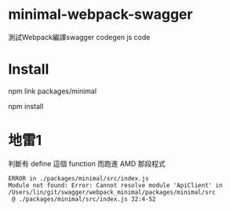 # minimal-webpack-swagger

測試Webpack編譯swagger codegen js code

# Install

npm link packages/minimal

npm install

# 地雷1

判斷有 define 這個 function 而跑進 AMD 那段程式

```
ERROR in ./packages/minimal/src/index.js
Module not found: Error: Cannot resolve module 'ApiClient' in /Users/lin/git/swagger/webpack_minimal/packages/minimal/src
 @ ./packages/minimal/src/index.js 32:4-52
```
